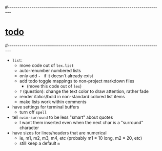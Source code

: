 #-------------------------------------------------------------------------------
# [todo]()
#-------------------------------------------------------------------------------
- `list`:
  - move code out of `lex.list`
  - auto-renumber numbered lists
  - only add `- ` if it doesn't already exist
  - add todo toggle mappings to non-project markdown files
    - (move this code out of `lex`)
  - `?` (question): change the text color to draw attention, rather fade
  - render italics/bold in non-standard colored list items
  - make lists work within comments
- have settings for terminal buffers
  - turn off `spell`
- tell `nvim-surround` to be less "smart" about quotes
  - I want them inserted even when the next char is a "surround" character
- have sizes for lines/headers that are numerical
  - ie, m1, m2, m3, m4, etc (probably m1 = 10 long, m2 = 20, etc)
  - still keep a default `m`
